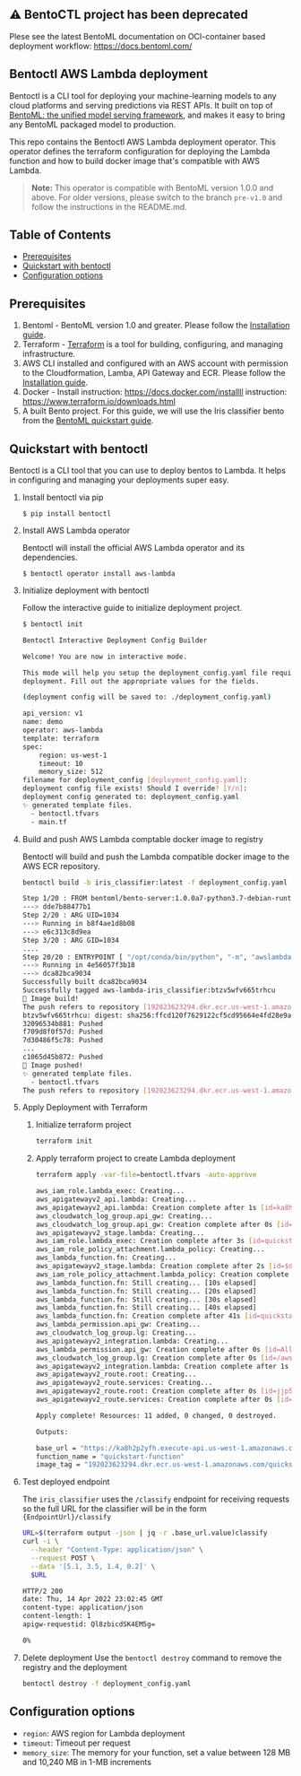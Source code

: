 ## ⚠️ BentoCTL project has been deprecated

Plese see the latest BentoML documentation on OCI-container based deployment workflow: https://docs.bentoml.com/

## Bentoctl AWS Lambda deployment

Bentoctl is a CLI tool for deploying your machine-learning models to any cloud platforms and serving predictions via REST APIs.
It built on top of [BentoML: the unified model serving framework](https://github.com/bentoml/bentoml), and makes it easy to bring any BentoML packaged model to production.

This repo contains the Bentoctl AWS Lambda deployment operator. This operator defines the terraform configuration for deploying the Lambda function and how to build docker image that's compatible with AWS Lambda.


> **Note:** This operator is compatible with BentoML version 1.0.0 and above. For older versions, please switch to the branch `pre-v1.0` and follow the instructions in the README.md.


## Table of Contents

   * [Prerequisites](#prerequisites)
   * [Quickstart with bentoctl](#quickstart-with-bentoctl)
   * [Configuration options](#configuration-options)

<!-- Added by: jjmachan, at: Wednesday 05 January 2022 11:50:28 AM IST -->

<!--te-->

## Prerequisites

1. Bentoml - BentoML version 1.0 and greater. Please follow the [Installation guide](https://docs.bentoml.org/en/latest/quickstart.html#installation).
2. Terraform - [Terraform](https://www.terraform.io/) is a tool for building, configuring, and managing infrastructure.
3. AWS CLI installed and configured with an AWS account with permission to the Cloudformation, Lamba, API Gateway and ECR. Please follow the [Installation guide](https://docs.aws.amazon.com/cli/latest/userguide/getting-started-install.html).
4. Docker - Install instruction: https://docs.docker.com/installll instruction: https://www.terraform.io/downloads.html
5. A built Bento project. For this guide, we will use the Iris classifier bento from the [BentoML quickstart guide](https://docs.bentoml.org/en/latest/quickstart.html#quickstart).

## Quickstart with bentoctl

Bentoctl is a CLI tool that you can use to deploy bentos to Lambda. It helps in configuring and managing your deployments super easy.

1. Install bentoctl via pip
    ```
    $ pip install bentoctl
    ```

2. Install AWS Lambda operator

    Bentoctl will install the official AWS Lambda operator and its dependencies.

    ```
    $ bentoctl operator install aws-lambda
    ```

3. Initialize deployment with bentoctl

    Follow the interactive guide to initialize deployment project.

    ```bash
    $ bentoctl init

    Bentoctl Interactive Deployment Config Builder

    Welcome! You are now in interactive mode.

    This mode will help you setup the deployment_config.yaml file required for
    deployment. Fill out the appropriate values for the fields.

    (deployment config will be saved to: ./deployment_config.yaml)

    api_version: v1
    name: demo
    operator: aws-lambda
    template: terraform
    spec:
        region: us-west-1
        timeout: 10
        memory_size: 512
    filename for deployment_config [deployment_config.yaml]:
    deployment config file exists! Should I override? [Y/n]:
    deployment config generated to: deployment_config.yaml
    ✨ generated template files.
      - bentoctl.tfvars
      - main.tf
    ```

4. Build and push AWS Lambda comptable docker image to registry

    Bentoctl will build and push the Lambda compatible docker image to the AWS ECR repository.

    ```bash
    bentoctl build -b iris_classifier:latest -f deployment_config.yaml

    Step 1/20 : FROM bentoml/bento-server:1.0.0a7-python3.7-debian-runtime
    ---> dde7b88477b1
    Step 2/20 : ARG UID=1034
    ---> Running in b8f4ae1d8b08
    ---> e6c313c8d9ea
    Step 3/20 : ARG GID=1034
    ....
    Step 20/20 : ENTRYPOINT [ "/opt/conda/bin/python", "-m", "awslambdaric" ]
    ---> Running in 4e56057f3b18
    ---> dca82bca9034
    Successfully built dca82bca9034
    Successfully tagged aws-lambda-iris_classifier:btzv5wfv665trhcu
    🔨 Image build!
    The push refers to repository [192023623294.dkr.ecr.us-west-1.amazonaws.com/quickstart]
    btzv5wfv665trhcu: digest: sha256:ffcd120f7629122cf5cd95664e4fd28e9a50e799be7bb23f0b5b03f14ca5c672 size: 3253
    32096534b881: Pushed
    f709d8f0f57d: Pushed
    7d30486f5c78: Pushed
    ...
    c1065d45b872: Pushed
    🚀 Image pushed!
    ✨ generated template files.
      - bentoctl.tfvars
    The push refers to repository [192023623294.dkr.ecr.us-west-1.amazonaws.com/quickstart]
    ```

5. Apply Deployment with Terraform

   1. Initialize terraform project
      ```bash
      terraform init
      ```

   2. Apply terraform project to create Lambda deployment

      ```bash
      terraform apply -var-file=bentoctl.tfvars -auto-approve

      aws_iam_role.lambda_exec: Creating...
      aws_apigatewayv2_api.lambda: Creating...
      aws_apigatewayv2_api.lambda: Creation complete after 1s [id=ka8h2p2yfh]
      aws_cloudwatch_log_group.api_gw: Creating...
      aws_cloudwatch_log_group.api_gw: Creation complete after 0s [id=/aws/api_gw/quickstart-gw]
      aws_apigatewayv2_stage.lambda: Creating...
      aws_iam_role.lambda_exec: Creation complete after 3s [id=quickstart-iam]
      aws_iam_role_policy_attachment.lambda_policy: Creating...
      aws_lambda_function.fn: Creating...
      aws_apigatewayv2_stage.lambda: Creation complete after 2s [id=$default]
      aws_iam_role_policy_attachment.lambda_policy: Creation complete after 1s [id=quickstart-iam-20220414203448384500000001]
      aws_lambda_function.fn: Still creating... [10s elapsed]
      aws_lambda_function.fn: Still creating... [20s elapsed]
      aws_lambda_function.fn: Still creating... [30s elapsed]
      aws_lambda_function.fn: Still creating... [40s elapsed]
      aws_lambda_function.fn: Creation complete after 41s [id=quickstart-function]
      aws_lambda_permission.api_gw: Creating...
      aws_cloudwatch_log_group.lg: Creating...
      aws_apigatewayv2_integration.lambda: Creating...
      aws_lambda_permission.api_gw: Creation complete after 0s [id=AllowExecutionFromAPIGateway]
      aws_cloudwatch_log_group.lg: Creation complete after 0s [id=/aws/lambda/quickstart-function]
      aws_apigatewayv2_integration.lambda: Creation complete after 1s [id=8gumjws]
      aws_apigatewayv2_route.root: Creating...
      aws_apigatewayv2_route.services: Creating...
      aws_apigatewayv2_route.root: Creation complete after 0s [id=jjp5f23]
      aws_apigatewayv2_route.services: Creation complete after 0s [id=8n57a1d]

      Apply complete! Resources: 11 added, 0 changed, 0 destroyed.

      Outputs:

      base_url = "https://ka8h2p2yfh.execute-api.us-west-1.amazonaws.com/"
      function_name = "quickstart-function"
      image_tag = "192023623294.dkr.ecr.us-west-1.amazonaws.com/quickstart:btzv5wfv665trhcu"
      ```

6. Test deployed endpoint

    The `iris_classifier` uses the `/classify` endpoint for receiving requests so the full URL for the classifier will be in the form `{EndpointUrl}/classify`

    ```bash
    URL=$(terraform output -json | jq -r .base_url.value)classify
    curl -i \
      --header "Content-Type: application/json" \
      --request POST \
      --data '[5.1, 3.5, 1.4, 0.2]' \
      $URL

    HTTP/2 200
    date: Thu, 14 Apr 2022 23:02:45 GMT
    content-type: application/json
    content-length: 1
    apigw-requestid: Ql8zbicdSK4EM5g=

    0%
    ```

7. Delete deployment
    Use the `bentoctl destroy` command to remove the registry and the deployment

    ```bash
    bentoctl destroy -f deployment_config.yaml
    ```
## Configuration options

* `region`: AWS region for Lambda deployment
* `timeout`: Timeout per request
* `memory_size`: The memory for your function, set a value between 128 MB and 10,240 MB in 1-MB increments
